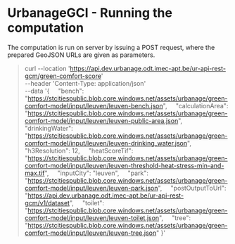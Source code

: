# UrbanageGCI - Running the computation

The computation is run on server by issuing a POST request, where the prepared GeoJSON URLs are given as parameters.

> curl --location 'https://api.dev.urbanage.odt.imec-apt.be/ur-api-rest-gcm/green-comfort-score' \
--header 'Content-Type: application/json' \
--data '{
    "bench": "https://stcitiespublic.blob.core.windows.net/assets/urbanage/green-comfort-model/input/leuven/leuven-bench.json",
    "calculationArea": "https://stcitiespublic.blob.core.windows.net/assets/urbanage/green-comfort-model/input/leuven/leuven-public-area.json",
    "drinkingWater": "https://stcitiespublic.blob.core.windows.net/assets/urbanage/green-comfort-model/input/leuven/leuven-drinking_water.json",
    "h3Resolution": 12,
    "heatScoreTif": "https://stcitiespublic.blob.core.windows.net/assets/urbanage/green-comfort-model/input/leuven/leuven-threshold-heat-stress-min-and-max.tif",
    "inputCity": "leuven",
    "park": "https://stcitiespublic.blob.core.windows.net/assets/urbanage/green-comfort-model/input/leuven/leuven-park.json",
    "postOutputToUrl": "https://api.dev.urbanage.odt.imec-apt.be/ur-api-rest-gcm/v1/dataset",
    "toilet": "https://stcitiespublic.blob.core.windows.net/assets/urbanage/green-comfort-model/input/leuven/leuven-toilet.json",
    "tree": "https://stcitiespublic.blob.core.windows.net/assets/urbanage/green-comfort-model/input/leuven/leuven-tree.json"
}'
